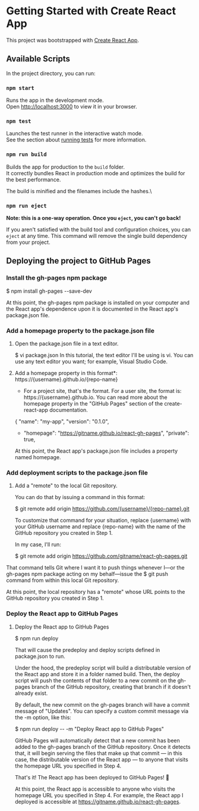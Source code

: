 # Getting Started with Create React App

This project was bootstrapped with [Create React App](https://github.com/facebook/create-react-app).

## Available Scripts

In the project directory, you can run:

### `npm start`

Runs the app in the development mode.\
Open [http://localhost:3000](http://localhost:3000) to view it in your browser.

### `npm test`

Launches the test runner in the interactive watch mode.\
See the section about [running tests](https://facebook.github.io/create-react-app/docs/running-tests) for more information.

### `npm run build`

Builds the app for production to the `build` folder.\
It correctly bundles React in production mode and optimizes the build for the best performance.

The build is minified and the filenames include the hashes.\

### `npm run eject`

**Note: this is a one-way operation. Once you `eject`, you can't go back!**

If you aren't satisfied with the build tool and configuration choices, you can `eject` at any time. This command will remove the single build dependency from your project.


## Deploying the project to GitHub Pages

### Install the gh-pages npm package

$ npm install gh-pages --save-dev

At this point, the gh-pages npm package is installed on your computer and the React app's dependence upon it is documented in the React app's package.json file.

### Add a homepage property to the package.json file

1. Open the package.json file in a text editor.

    $ vi package.json
    In this tutorial, the text editor I'll be using is vi. You can use any text editor you want; for example, Visual Studio Code.

2. Add a homepage property in this format*: https://{username}.github.io/{repo-name}

    * For a project site, that's the format. For a user site, the format is: https://{username}.github.io. You can read more about the homepage property in     the "GitHub Pages" section of the create-react-app documentation.

    {
      "name": "my-app",
      "version": "0.1.0",
    + "homepage": "https://gitname.github.io/react-gh-pages",
      "private": true,
      
    At this point, the React app's package.json file includes a property named homepage.
    
### Add deployment scripts to the package.json file
  
1. Add a "remote" to the local Git repository.

   You can do that by issuing a command in this format:

   $ git remote add origin https://github.com/{username}/{repo-name}.git
   
    To customize that command for your situation, replace {username} with your GitHub username and replace {repo-name} with the name of the GitHub      repository you created in Step 1.

    In my case, I'll run:

    $ git remote add origin https://github.com/gitname/react-gh-pages.git
    
  That command tells Git where I want it to push things whenever I—or the gh-pages npm package acting on my behalf—issue the $ git push command from within   this local Git repository.

  At this point, the local repository has a "remote" whose URL points to the GitHub repository you created in Step 1.
  
### Deploy the React app to GitHub Pages

1. Deploy the React app to GitHub Pages

    $ npm run deploy
    
    That will cause the predeploy and deploy scripts defined in package.json to run.

    Under the hood, the predeploy script will build a distributable version of the React app and store it in a folder named build. Then, the deploy script     will push the contents of that folder to a new commit on the gh-pages branch of the GitHub repository, creating that branch if it doesn't already  exist.

    By default, the new commit on the gh-pages branch will have a commit message of "Updates". You can specify a custom commit message via the -m option, like this:

    $ npm run deploy -- -m "Deploy React app to GitHub Pages"
    
    GitHub Pages will automatically detect that a new commit has been added to the gh-pages branch of the GitHub repository. Once it detects that, it will  begin serving the files that make up that commit — in this case, the distributable version of the React app — to anyone that visits the homepage URL you specified in Step 4.

    That's it! The React app has been deployed to GitHub Pages! 🚀

    At this point, the React app is accessible to anyone who visits the homepage URL you specified in Step 4. For example, the React app I deployed is accessible at https://gitname.github.io/react-gh-pages.
